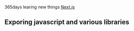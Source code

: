 365days learing new things [Next.js](https://nextjs.org/)

## Exporing javascript and various libraries
